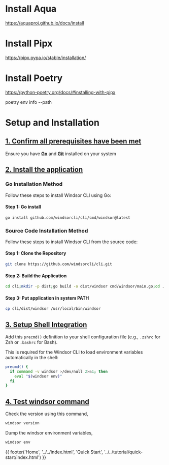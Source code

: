 # Install Aqua
https://aquaproj.github.io/docs/install

# Install Pipx
https://pipx.pypa.io/stable/installation/

# Install Poetry
https://python-poetry.org/docs/#installing-with-pipx

poetry env info --path


# Setup and Installation

## [1. Confirm all prerequisites have been met](#prerequisites)
Ensure you have **[Go](https://golang.org/doc/install)** and **[Git](https://git-scm.com/book/en/v2/Getting-Started-Installing-Git)** installed on your system

## [2. Install the application ](#installation) 

### Go Installation Method
Follow these steps to install Windsor CLI using Go:

#### Step 1: Go install
```bash
go install github.com/windsorcli/cli/cmd/windsor@latest
```

### Source Code Installation Method
Follow these steps to install Windsor CLI from the source code:

#### Step 1: Clone the Repository
```bash
git clone https://github.com/windsorcli/cli.git
```

#### Step 2: Build the Application

```bash
cd cli;mkdir -p dist;go build -o dist/windsor cmd/windsor/main.go;cd ..
```

#### Step 3: Put application in system PATH

```bash
cp cli/dist/windsor /usr/local/bin/windsor
```

## [3. Setup Shell Integration](#shell-integration)

Add this `precmd()` definition to your shell configuration file (e.g., `.zshrc` for Zsh or `.bashrc` for Bash).

This is required for the Windsor CLI to load environment variables automatically in the shell:

```bash
precmd() {
  if command -v windsor >/dev/null 2>&1; then
    eval "$(windsor env)"
  fi
}
```

## [4. Test windsor command](#test-windsor)

Check the version using this command,

```bash
windsor version
```

Dump the windsor environment variables,

```bash
windsor env
```

<div>
{{ footer('Home', '../../index.html', 'Quick Start', '../../tutorial/quick-start/index.html') }}
</div>

<script>
  document.getElementById('previousButton').addEventListener('click', function() {
    window.location.href = '../../index.html'; 
  });
  document.getElementById('nextButton').addEventListener('click', function() {
    window.location.href = '../../tutorial/quick-start/index.html'; 
  });
</script>
